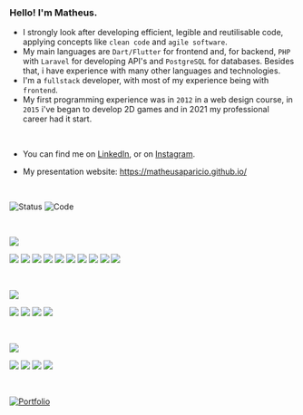 ### Hello! I'm Matheus.


- I strongly look after developing efficient, legible and reutilisable code, applying concepts like `clean code` and `agile software`.
- My main languages are `Dart/Flutter` for frontend and, for backend, `PHP` with `Laravel` for developing API's and `PostgreSQL` for databases. Besides that, i have experience with many other languages and technologies.
- I'm a `fullstack` developer, with most of my experience being with `frontend`.
- My first programming experience was in `2012` in a web design course, in `2015` i've began to develop 2D games and in 2021 my professional career had it start.

<p>&nbsp;</p>

 <!-- Actual text -->
- You can find me on [LinkedIn](https://www.linkedin.com/in/matheusaps/), or on [Instagram](https://www.instagram.com/math.apr/).

- My presentation website: https://matheusaparicio.github.io/
 
<p>&nbsp;</p>
 
![Status](https://github-readme-stats.vercel.app/api/?username=matheusAparicio&theme=gotham&show_icons=true&count_private=true)
![Code](https://github-readme-stats.vercel.app/api/top-langs/?username=matheusAparicio&theme=gotham&layout=compact)
    
<p>&nbsp;</p>


![](https://img.shields.io/badge/Code-informational?style=for-the-badge&logoColor=white&color=323330)

![](https://img.shields.io/badge/Flutter-informational?style=for-the-badge&logo=flutter&logoColor=white&color=4285F4)
![](https://img.shields.io/badge/PHP-informational?style=for-the-badge&logo=php&logoColor=white&color=868CAD)
![](https://img.shields.io/badge/Laravel-informational?style=for-the-badge&logo=laravel&logoColor=white&color=F03D30)
![](https://img.shields.io/badge/ReactNative-informational?style=for-the-badge&logo=react&logoColor=white&color=00A9D9)
![](https://img.shields.io/badge/Angular-informational?style=for-the-badge&logo=angular&logoColor=white&color=#BD002E)
![](https://img.shields.io/badge/Python-informational?style=for-the-badge&logo=python&logoColor=white&color=bd9d2b)
![](https://img.shields.io/badge/CSharp-informational?style=for-the-badge&logo=csharp&logoColor=white&color=00a4ef)
![](https://img.shields.io/badge/Java-informational?style=for-the-badge&logo=java&logoColor=white&color=AA1117)
![](https://img.shields.io/badge/C++-informational?style=for-the-badge&logo=cplusplus&logoColor=white&color=044F88)
![](https://img.shields.io/badge/Typescript-informational?style=for-the-badge&logo=typescript&logoColor=white&color=323330)

<p>&nbsp;</p>

![](https://img.shields.io/badge/Database-informational?style=for-the-badge&logoColor=white&color=323330)

![](https://img.shields.io/badge/PostgreSQL-informational?style=for-the-badge&logo=postgresql&logoColor=white&color=336791)
![](https://img.shields.io/badge/MySql-informational?style=for-the-badge&logo=mysql&logoColor=white&color=00758F)
![](https://img.shields.io/badge/SQLite-informational?style=for-the-badge&logo=mysql&logoColor=white&color=044F88)
![](https://img.shields.io/badge/DBeaver-informational?style=for-the-badge&logo=dbeaver&logoColor=white&color=756331)

<p>&nbsp;</p>

![](https://img.shields.io/badge/Editors-informational?style=for-the-badge&logoColor=white&color=323330)

![](https://img.shields.io/badge/VSCode-informational?style=for-the-badge&logo=visualstudio&logoColor=white&color=00a4ef)
![](https://img.shields.io/badge/VisualStudio-informational?style=for-the-badge&logo=visualstudio&logoColor=white&color=00a4ef)
![](https://img.shields.io/badge/PyCharm-informational?style=for-the-badge&logo=pycharm&logoColor=white&color=323330)
![](https://img.shields.io/badge/Unity-informational?style=for-the-badge&logo=unity&logoColor=white&color=323330)

<p>&nbsp;</p>

[![Portfolio](https://github-readme-stats.vercel.app/api/pin/?username=matheusAparicio&repo=portfolio&show_owner=true&theme=gotham)](https://github.com/matheusAparicio/portfolio)
